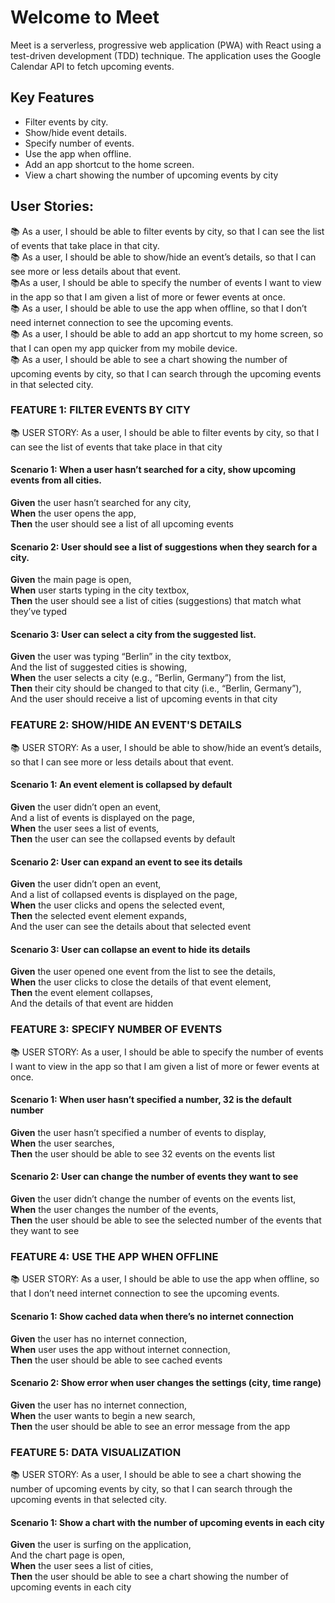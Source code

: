 # Welcome to Meet

Meet is a serverless, progressive web application (PWA) with React using a test-driven development (TDD) technique. The application uses the Google Calendar API to fetch upcoming events.

## Key Features

- Filter events by city.
- Show/hide event details.
- Specify number of events.
- Use the app when offline.
- Add an app shortcut to the home screen.
- View a chart showing the number of upcoming events by city

## User Stories:

📚 As a user, I should be able to filter events by city, so that I can see the list of events that take place in that city.<br>
📚 As a user, I should be able to show/hide an event’s details, so that I can see more or less details about that event.<br>
📚As a user, I should be able to specify the number of events I want to view in the app so that I am given a list of more or fewer events at once.<br>
📚 As a user, I should be able to use the app when offline, so that I don’t need internet connection to see the upcoming events.<br>
📚 As a user, I should be able to add an app shortcut to my home screen, so that I can open my app quicker from my mobile device.<br>
📚 As a user, I should be able to see a chart showing the number of upcoming events by city, so that I can search through the upcoming events in that selected city.

### FEATURE 1: FILTER EVENTS BY CITY

📚 USER STORY: As a user, I should be able to filter events by city, so that I can see the list of events that take place in that city

#### Scenario 1: When a user hasn’t searched for a city, show upcoming events from all cities.

**Given** the user hasn’t searched for any city,<br>
**When** the user opens the app,<br>
**Then** the user should see a list of all upcoming events

#### Scenario 2: User should see a list of suggestions when they search for a city. 

**Given** the main page is open,<br>
**When** user starts typing in the city textbox,<br>
**Then** the user should see a list of cities (suggestions) that match what they’ve typed

#### Scenario 3: User can select a city from the suggested list.
**Given** the user was typing “Berlin” in the city textbox,<br>
And the list of suggested cities is showing,<br>
**When** the user selects a city (e.g., “Berlin, Germany”) from the list,<br>
**Then** their city should be changed to that city (i.e., “Berlin, Germany”),<br>
And the user should receive a list of upcoming events in that city

### FEATURE 2: SHOW/HIDE AN EVENT'S DETAILS

📚 USER STORY: As a user, I should be able to show/hide an event’s details, so that I can see more or less details about that event.

#### Scenario 1: An event element is collapsed by default

**Given** the user didn’t open an event,<br> 
And a list of events is displayed on the page,<br>
**When** the user sees a list of events,<br>
**Then** the user can see the collapsed events by default

#### Scenario 2: User can expand an event to see its details

**Given** the user didn’t open an event,<br>
And a list of collapsed events is displayed on the page,<br>
**When** the user clicks and opens the selected event,<br>
**Then** the selected event element expands,<br>
And the user can see the details about that selected event

#### Scenario 3: User can collapse an event to hide its details

**Given** the user opened one event from the list to see the details,<br>
**When** the user clicks to close the details of that event element,<br>
**Then** the event element collapses,<br> 
And the details of that event are hidden 

### FEATURE 3: SPECIFY NUMBER OF EVENTS

📚 USER STORY: As a user, I should be able to specify the number of events I want to view in the app so that I am given a list of more or fewer events at once. 

#### Scenario 1: When user hasn’t specified a number, 32 is the default number

**Given** the user hasn’t specified a number of events to display,<br>
**When** the user searches,<br>
**Then** the user should be able to see 32 events on the events list

#### Scenario 2: User can change the number of events they want to see

**Given** the user didn’t change the number of events on the events list,<br>
**When** the user changes the number of the events,<br>
**Then** the user should be able to see the selected number of the events that they want to see

### FEATURE 4: USE THE APP WHEN OFFLINE

📚 USER STORY: As a user, I should be able to use the app when offline, so that I don’t need internet connection to see the upcoming events.

#### Scenario 1: Show cached data when there’s no internet connection

**Given** the user has no internet connection,<br>
**When** user uses the app without internet connection,<br>
**Then** the user should be able to see cached events

#### Scenario 2: Show error when user changes the settings (city, time range)

**Given** the user has no internet connection,<br>
**When** the user wants to begin a new search,<br>
**Then** the user should be able to see an error message from the app

### FEATURE 5: DATA VISUALIZATION

📚 USER STORY: As a user, I should be able to see a chart showing the number of upcoming events by city, so that I can search through the upcoming events in that selected city.

#### Scenario 1: Show a chart with the number of upcoming events in each city

**Given** the user is surfing on the application,<br>
And the chart page is open,<br>
**When** the user sees a list of cities,<br>
**Then** the user should be able to see a chart showing the number of upcoming events in each city